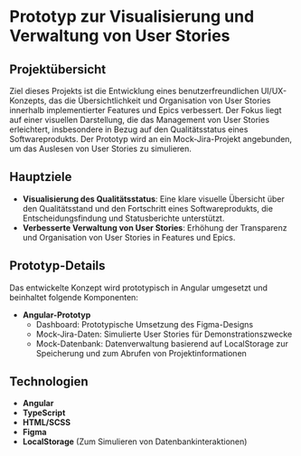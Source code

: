 # Prototyp zur Visualisierung und Verwaltung von User Stories

## Projektübersicht

Ziel dieses Projekts ist die Entwicklung eines benutzerfreundlichen UI/UX-Konzepts, das die Übersichtlichkeit und Organisation von User Stories innerhalb implementierter Features und Epics verbessert. 
Der Fokus liegt auf einer visuellen Darstellung, die das Management von User Stories erleichtert, insbesondere in Bezug auf den Qualitätsstatus eines Softwareprodukts. 
Der Prototyp wird an ein Mock-Jira-Projekt angebunden, um das Auslesen von User Stories zu simulieren.

## Hauptziele

- **Visualisierung des Qualitätsstatus**: Eine klare visuelle Übersicht über den Qualitätsstand und den Fortschritt eines Softwareprodukts, die Entscheidungsfindung und Statusberichte unterstützt.
- **Verbesserte Verwaltung von User Stories**: Erhöhung der Transparenz und Organisation von User Stories in Features und Epics.

## Prototyp-Details

Das entwickelte Konzept wird prototypisch in Angular umgesetzt und beinhaltet folgende Komponenten:

- **Angular-Prototyp**
  - Dashboard: Prototypische Umsetzung des Figma-Designs
  - Mock-Jira-Daten: Simulierte User Stories für Demonstrationszwecke
  - Mock-Datenbank: Datenverwaltung basierend auf LocalStorage zur Speicherung und zum Abrufen von Projektinformationen

## Technologien

- **Angular**
- **TypeScript**
- **HTML/SCSS**
- **Figma**
- **LocalStorage** (Zum Simulieren von Datenbankinteraktionen)
